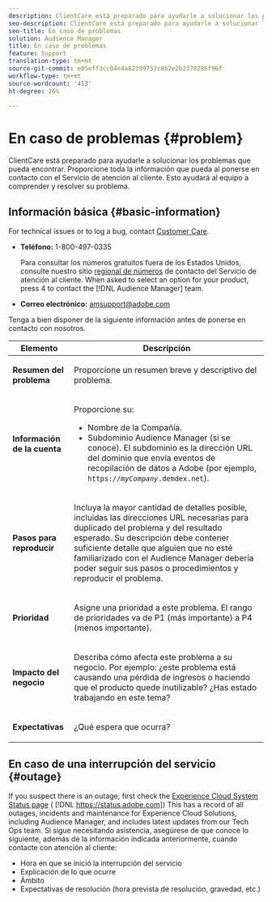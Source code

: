 ```yaml
---
description: ClientCare está preparado para ayudarle a solucionar los problemas que pueda encontrar. Proporcione toda la información que pueda al ponerse en contacto con el Servicio de atención al cliente. Esto ayudará al equipo a comprender y resolver su problema.
seo-description: ClientCare está preparado para ayudarle a solucionar los problemas que pueda encontrar. Proporcione toda la información que pueda al ponerse en contacto con el Servicio de atención al cliente. Esto ayudará al equipo a comprender y resolver su problema.
seo-title: En caso de problemas
solution: Audience Manager
title: En caso de problemas
feature: Support
translation-type: tm+mt
source-git-commit: e05eff3cc04e4a82399752c862e2b2370286f96f
workflow-type: tm+mt
source-wordcount: '413'
ht-degree: 26%

---
```



# En caso de problemas {#problem}

ClientCare está preparado para ayudarle a solucionar los problemas que pueda encontrar. Proporcione toda la información que pueda al ponerse en contacto con el Servicio de atención al cliente. Esto ayudará al equipo a comprender y resolver su problema.

## Información básica {#basic-information}

<!-- 

r_problem.xml

 -->

For technical issues or to log a bug, contact [Customer Care](https://helpx.adobe.com/marketing-cloud/contact-support.html).

* **Teléfono:** 1-800-497-0335

   Para consultar los números gratuitos fuera de los Estados Unidos, consulte nuestro sitio [regional de números](https://helpx.adobe.com/contact/dma-external/DMACustomeCareRegionalPhoneNumbers.html) de contacto del Servicio de atención al cliente. When asked to select an option for your product, press 4 to contact the [!DNL Audience Manager] team.

* **Correo electrónico:** amsupport@adobe.com

Tenga a bien disponer de la siguiente información antes de ponerse en contacto con nosotros.

<table id="table_28E76031E2804265B1A48AB2659F68F0"> 
 <thead> 
  <tr> 
   <th colname="col1" class="entry"> Elemento </th> 
   <th colname="col2" class="entry"> Descripción </th> 
  </tr>
 </thead>
 <tbody> 
  <tr> 
   <td colname="col1"> <p><b>Resumen del problema</b> </p> </td> 
   <td colname="col2"> <p>Proporcione un resumen breve y descriptivo del problema. </p> </td> 
  </tr> 
  <tr> 
   <td colname="col1"> <p><b>Información de la cuenta</b> </p> </td> 
   <td colname="col2"> <p>Proporcione su: </p> <p> 
     <ul id="ul_6ACF6EF2165C4041A891FF36D78BBA63"> 
      <li id="li_86573CAAE8454BE6BDF44F9A8281FF95">Nombre de la Compañía. </li> 
      <li id="li_8259BB738BA84A13982A8E84BCF56B2A"><span class="keyword"> Subdominio Audience Manager</span> (si se conoce). El subdominio es la dirección URL del dominio que envía eventos de recopilación de datos a <span class="keyword"> Adobe</span> (por ejemplo, <code>https://<i>myCompany</i>.demdex.net</code>). </li> 
     </ul> </p> </td> 
  </tr> 
  <tr> 
   <td colname="col1"> <p><b>Pasos para reproducir</b> </p> </td> 
   <td colname="col2"> <p>Incluya la mayor cantidad de detalles posible, incluidas las direcciones URL necesarias para duplicado del problema y del resultado esperado. Su descripción debe contener suficiente detalle que alguien que no esté familiarizado con el <span class="keyword"> Audience Manager</span> debería poder seguir sus pasos o procedimientos y reproducir el problema. </p> </td> 
  </tr> 
  <tr> 
   <td colname="col1"> <p><b>Prioridad</b> </p> </td> 
   <td colname="col2"> <p>Asigne una prioridad a este problema. El rango de prioridades va de P1 (más importante) a P4 (menos importante). </p> </td> 
  </tr> 
  <tr> 
   <td colname="col1"> <p><b>Impacto del negocio</b> </p> </td> 
   <td colname="col2"> <p>Describa cómo afecta este problema a su negocio. Por ejemplo: ¿este problema está causando una pérdida de ingresos o haciendo que el producto quede inutilizable? ¿Has estado trabajando en este tema? </p> </td> 
  </tr> 
  <tr> 
   <td colname="col1"> <p><b>Expectativas</b> </p> </td> 
   <td colname="col2"> <p>¿Qué espera que ocurra? </p> </td> 
  </tr> 
 </tbody> 
</table>

## En caso de una interrupción del servicio {#outage}

If you suspect there is an outage, first check the [Experience Cloud System Status page](https://status.adobe.com) ( [!DNL https://status.adobe.com]) This has a record of all outages, incidents and maintenance for Experience Cloud Solutions, including Audience Manager, and includes latest updates from our Tech Ops team. Si sigue necesitando asistencia, asegúrese de que conoce lo siguiente, además de la información indicada anteriormente, cuando contacte con atención al cliente:

* Hora en que se inició la interrupción del servicio
* Explicación de lo que ocurre
* Ámbito
* Expectativas de resolución (hora prevista de resolución, gravedad, etc.)